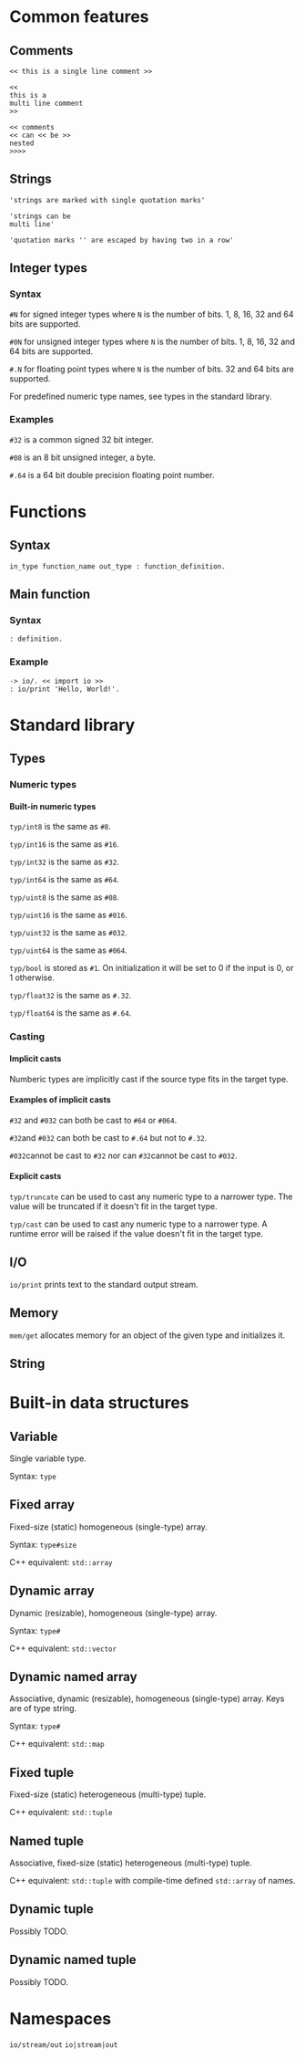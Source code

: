 
# Common features

## Comments

`<< this is a single line comment >>`
```
<<
this is a 
multi line comment
>>
```
```
<< comments
<< can << be >>
nested
>>>>
```

## Strings

`'strings are marked with single quotation marks'`
```
'strings can be 
multi line'
```
`'quotation marks '' are escaped by having two in a row'`

## Integer types

### Syntax

`#N` for signed integer types where `N` is the number of bits. 1, 8, 16, 32 and 64 bits are supported.

`#0N` for unsigned integer types where `N` is the number of bits. 1, 8, 16, 32 and 64 bits are supported.

`#.N` for floating point types where `N` is the number of bits. 32 and 64 bits are supported.

For predefined numeric type names, see types in the standard library.

### Examples

`#32` is a common signed 32 bit integer.

`#08` is an 8 bit unsigned integer, a byte.

`#.64` is a 64 bit double precision floating point number.

# Functions

## Syntax

`in_type function_name out_type : function_definition.`

## Main function

### Syntax

`: definition.`

### Example

```
-> io/. << import io >>
: io/print 'Hello, World!'.
```

# Standard library

## Types

### Numeric types

#### Built-in numeric types

`typ/int8` is the same as `#8`.

`typ/int16` is the same as `#16`.

`typ/int32` is the same as `#32`.

`typ/int64` is the same as `#64`.

`typ/uint8` is the same as `#08`.

`typ/uint16` is the same as `#016`.

`typ/uint32` is the same as `#032`.

`typ/uint64` is the same as `#064`.


`typ/bool` is stored as `#1`. On initialization it will be set to 0 if the input is 0, or 1 otherwise.


`typ/float32` is the same as `#.32`.

`typ/float64` is the same as `#.64`.

### Casting

#### Implicit casts

Numberic types are implicitly cast if the source type fits in the target type.

#### Examples of implicit casts

`#32` and `#032` can both be cast to `#64` or `#064`.

`#32`and `#032` can both be cast to `#.64` but not to `#.32`.

`#032`cannot be cast to `#32` nor can `#32`cannot be cast to `#032`.

#### Explicit casts

`typ/truncate` can be used to cast any numeric type to a narrower type. The value will be truncated if it doesn't fit in the target type.

`typ/cast` can be used to cast any numeric type to a narrower type. A runtime error will be raised if the value doesn't fit in the target type.

## I/O

`io/print` prints text to the standard output stream.

## Memory

`mem/get` allocates memory for an object of the given type and initializes it.

## String

# Built-in data structures

## Variable

Single variable type.

Syntax:
`type`

## Fixed array

Fixed-size (static) homogeneous (single-type) array.

Syntax:
`type#size`

C++ equivalent:
`std::array`

## Dynamic array

Dynamic (resizable), homogeneous (single-type) array.

Syntax:
`type#`

C++ equivalent:
`std::vector`

## Dynamic named array

Associative, dynamic (resizable), homogeneous (single-type) array. Keys are of type string.

Syntax:
`type#`

C++ equivalent:
`std::map`

## Fixed tuple

Fixed-size (static) heterogeneous (multi-type) tuple.

C++ equivalent:
`std::tuple`

## Named tuple

Associative, fixed-size (static) heterogeneous (multi-type) tuple.

C++ equivalent:
`std::tuple` with compile-time defined `std::array` of names.

## Dynamic tuple

Possibly TODO.

## Dynamic named tuple

Possibly TODO.

# Namespaces

`io/stream/out`
`io|stream|out`
